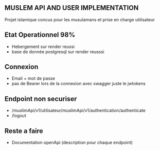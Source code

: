 ## MUSLEM API AND USER IMPLEMENTATION 
Projet islamique concus pour les musulamans et prise en charge utilisateur
## Etat Operationnel 98%
- Hebergement sur render reussi
- base de donnée postgresql sur render reusssi
## Connexion
- Email + mot de passe
- pas de Bearer lors de la connexion avec swagger juste le jwtokens
## Endpoint non securiser
- /muslimApi/v1/utilisateur/muslimApi/v1/authentication/authenticate
- /logout
## Reste a faire
- Documentation openApi (description pour chaque endpoint)